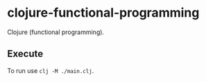 # clojure-functional-programming
Clojure (functional programming).

## Execute
To run use `clj -M ./main.clj`.

